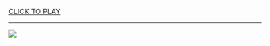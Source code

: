 
<a href="https://premium76.site?title=papa_louie_unblocked_games&ref=13M">CLICK TO PLAY</a></h3>
<hr>

<a href="https://premium76.site?title=papa_louie_unblocked_games&ref=13M"><img src="https://clearcache.store/games.png"></a>


